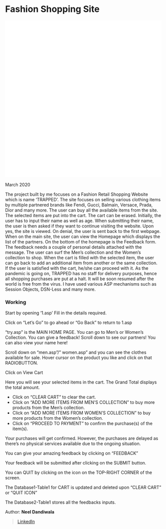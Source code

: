 # Fashion Shopping Site


![First Panel](/READmd/armani.png)

March 2020

The project built by me focuses on a Fashion Retail Shopping Website which is name ‘TRAPPED’. The site focuses on selling various clothing items by multiple partnered brands like Fendi, Gucci, Balmain, Versace, Prada, Dior and many more. The user can buy all the available items from the site. The selected items are put into the cart. The cart can be erased. 
Initially, the user has to input their name as well as age. When submitting their name, the user is then asked if they want to continue visiting the website. Upon yes, the site is viewed. On denial, the user is sent back to the first webpage. When on the main site, the user can view the Homepage which displays the list of the partners. On the bottom of the homepage is the Feedback form. The feedback needs a couple of personal details attached with the message. The user can surf the Men’s collection and the Women’s collection to shop. When the cart is filled with the selected item, the user can go back to add an additional item from another or the same collection. If the user is satisfied with the cart, he/she can proceed with it. As the pandemic is going on, TRAPPED has no staff for delivery purposes, hence all shopping purchases are put at a halt. It will be soon resumed after the world is free from the virus. I have used various ASP mechanisms such as Session Objects, DSN-Less and many more.




### Working

Start by opening ‘1.asp’ Fill in the details required.

Click on “Let’s Go” to go ahead or “Go Back” to return to 1.asp

“try.asp” is the MAIN HOME PAGE. You can go to Men’s or Women’s Collection. You can give a feedback! Scroll down to see our partners! You can also view your name here!

Scroll down on “men.asp”/” women.asp” and you can see the clothes available for sale. Hover cursor on the product you like and click on that RADIOBUTTON.

Click on View Cart

Here you will see your selected items in the cart. The Grand Total displays the total amount. 
 - Click on “CLEAR CART” to clear the cart.
 - Click on “ADD MORE ITEMS FROM MEN’S COLLECTION” to buy more products from the Men’s collection. 
 - Click on “ADD MORE ITEMS FROM WOMEN’S COLLECTION” to buy more products from the Women’s collection. 
 - Click on “PROCEED TO PAYMENT” to confirm the purchase(s) of the item(s). 

Your purchases will get confirmed. However, the purchases are delayed as there’s no physical services available due to the ongoing situation.

You can give your amazing feedback by clicking on “FEEDBACK” 

Your feedback will be submitted after clicking on the SUBMIT button.

You can QUIT by clicking on the icon on the TOP-RIGHT CORNER of the screen. 

The Database1-Table1 for CART is updated and deleted upon “CLEAR CART” or “QUIT ICON”

The Database2-Table1 stores all the feedbacks inputs.


Author: **Neel Dandiwala**
>[LinkedIn](https://www.linkedin.com/in/neel-dandiwala-9102921b7?lipi=urn%3Ali%3Apage%3Ad_flagship3_profile_view_base_contact_details%3Bbv44W3uuTbOFvrtwkfEslA%3D%3D)


